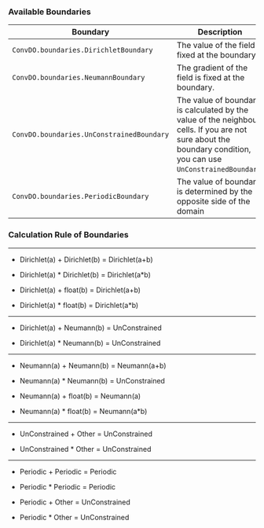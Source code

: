 
### Available Boundaries
| Boundary                            | Description |
| ------------------------------------------------------------| ---------- |
| `ConvDO.boundaries.DirichletBoundary`   | The value of the field is fixed at the boundary. |
| `ConvDO.boundaries.NeumannBoundary`   | The gradient of the field is fixed at the boundary. |
| `ConvDO.boundaries.UnConstrainedBoundary`   | The value of boundary is calculated by the value of the neighbour cells. If you are not sure about the boundary condition, you can use `UnConstrainedBoundary`. |
| `ConvDO.boundaries.PeriodicBoundary`   | The value of boundary is determined by the opposite side of the domain |

### Calculation Rule of Boundaries

---

* Dirichlet(a) + Dirichlet(b) = Dirichlet(a+b)

* Dirichlet(a) * Dirichlet(b) = Dirichlet(a*b)

* Dirichlet(a) + float(b) = Dirichlet(a+b)

* Dirichlet(a) * float(b) = Dirichlet(a*b)

---

* Dirichlet(a) + Neumann(b) = UnConstrained

* Dirichlet(a) * Neumann(b) = UnConstrained

---

* Neumann(a) + Neumann(b) = Neumann(a+b)

* Neumann(a) * Neumann(b) = UnConstrained

* Neumann(a) + float(b) = Neumann(a)

* Neumann(a) * float(b) = Neumann(a*b)

---

* UnConstrained + Other = UnConstrained

* UnConstrained * Other = UnConstrained

---

* Periodic + Periodic = Periodic

* Periodic * Periodic = Periodic

* Periodic + Other = UnConstrained

* Periodic * Other = UnConstrained